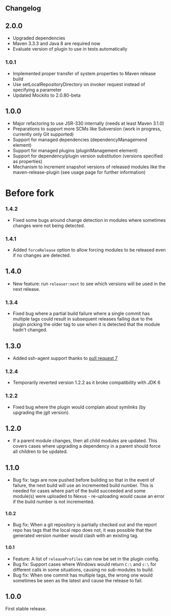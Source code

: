 Changelog
---------

## 2.0.0
 * Upgraded dependencies
 * Maven 3.3.3 and Java 8 are required now
 * Evaluate version of plugin to use in tests automatically

### 1.0.1

* Implemented proper transfer of system properties to Maven release build
* Use setLocalRepositoryDirectory on invoker request instead of specifying a parameter
* Updated Mockito to 2.0.80-beta

## 1.0.0

* Major refactoring to use JSR-330 internally (needs at least Maven 3.1.0)
* Preparations to support more SCMs like Subversion (work in progress, currently only Git supported)
* Support for managed dependencies (dependencyManagemend element)
* Support for managed plugins (pluginManagement element)
* Support for dependency/plugin version substitution (versions specified as properties)
* Mechanism to increment snapshot versions of released modules like the maven-release-plugin (see usage page for further information)

# Before fork

### 1.4.2

* Fixed some bugs around change detection in modules where sometimes changes were not being detected.

### 1.4.1

* Added `forceRelease` option to allow forcing modules to be released even if no changes are detected.

## 1.4.0

* New feature: run `releaser:next` to see which versions will be used in the next release.

### 1.3.4

* Fixed bug where a partial build failure where a single commit has multiple tags could result in subsequent releases
failing due to the plugin picking the older tag to use when it is detected that the module hadn't changed. 

## 1.3.0

* Added ssh-agent support thanks to [pull request 7](https://github.com/danielflower/multi-module-release-maven-plugin/pull/7)

### 1.2.4

* Temporarily reverted version 1.2.2 as it broke compatibility with JDK 6

### 1.2.2

* Fixed bug where the plugin would complain about symlinks (by upgrading the jgit version).

## 1.2.0

* If a parent module changes, then all child modules are updated. This covers cases where upgrading a dependency in a parent
should force all children to be updated.

## 1.1.0

* Bug fix: tags are now pushed before building so that in the event of failure, the next build will use an incremented build number. 
This is needed for cases where part of the build succeeded and some module(s) were uploaded to Nexus - re-uploading would cause an 
error if the build number is not incremented. 

#### 1.0.2

* Bug fix: When a git repository is partially checked out and the report repo has tags that the local repo does not, it was possible that the
generated version number would clash with an existing tag.

#### 1.0.1

* Feature: A list of `releaseProfiles` can now be set in the plugin config.
* Bug fix: Support cases where Windows would return `C:\` and `c:\` for different calls in some situations, causing no sub-modules to build.
* Bug fix: When one commit has multiple tags, the wrong one would sometimes be seen as the latest and cause the release to fail.

## 1.0.0

First stable release.